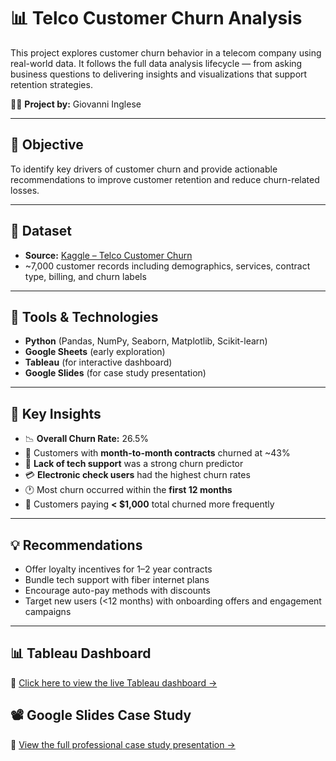 # 📊 Telco Customer Churn Analysis

This project explores customer churn behavior in a telecom company using real-world data. It follows the full data analysis lifecycle — from asking business questions to delivering insights and visualizations that support retention strategies.

👨‍💻 **Project by:** Giovanni Inglese

---

## 🎯 Objective

To identify key drivers of customer churn and provide actionable recommendations to improve customer retention and reduce churn-related losses.

---

## 📁 Dataset

- **Source:** [Kaggle – Telco Customer Churn](https://www.kaggle.com/datasets/blastchar/telco-customer-churn)
- ~7,000 customer records including demographics, services, contract type, billing, and churn labels

---

## 🧰 Tools & Technologies

- **Python** (Pandas, NumPy, Seaborn, Matplotlib, Scikit-learn)
- **Google Sheets** (early exploration)
- **Tableau** (for interactive dashboard)
- **Google Slides** (for case study presentation)

---

## 🔎 Key Insights

- 📉 **Overall Churn Rate:** 26.5%
- 🧾 Customers with **month-to-month contracts** churned at ~43%
- 🚫 **Lack of tech support** was a strong churn predictor
- 💳 **Electronic check users** had the highest churn rates
- 🕐 Most churn occurred within the **first 12 months**
- 💸 Customers paying **< $1,000** total churned more frequently

---

## 💡 Recommendations

- Offer loyalty incentives for 1–2 year contracts
- Bundle tech support with fiber internet plans
- Encourage auto-pay methods with discounts
- Target new users (<12 months) with onboarding offers and engagement campaigns

---



## 📊 Tableau Dashboard

🔗 [Click here to view the live Tableau dashboard →](https://public.tableau.com/views/Book1_17512262357670/CustomerChurnDashboard?:language=en-US&publish=yes&:sid=&:redirect=auth&:display_count=n&:origin=viz_share_link)


## 📽️ Google Slides Case Study

🔗 [View the full professional case study presentation →](https://docs.google.com/presentation/d/1jNZ5TsEoL0YPpx_DKECSc0pUtAYlx7vtRg0n6ymSdYo/edit?usp=sharing)






